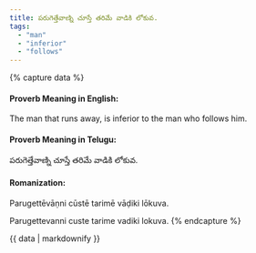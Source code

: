 ```yaml
---
title: పరుగెత్తేవాణ్ని చూస్తే తరిమే వాడికి లోకువ.
tags:
  - "man"
  - "inferior"
  - "follows"
---
```


{% capture data %}
#### Proverb Meaning in English:
The man that runs away, is inferior to the man who follows him.

#### Proverb Meaning in Telugu:
పరుగెత్తేవాణ్ని చూస్తే తరిమే వాడికి లోకువ.

#### Romanization:
Parugettēvāṇni cūstē tarimē vāḍiki lōkuva.

Parugettevanni custe tarime vadiki lokuva.
{% endcapture %}

{{ data | markdownify }}


